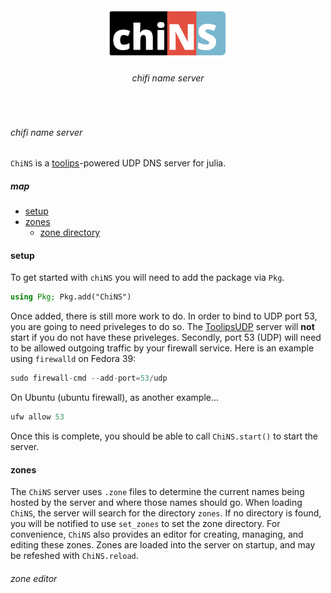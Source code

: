 <div align="center">
<img width="200" src="https://github.com/ChifiSource/image_dump/blob/main/chins/chifiNS.png"><img>
<h6>chifi name server</h6>
</br>
</div>


###### chifi name server
`ChiNS` is a [toolips](https://github.com/ChifiSource/Toolips.jl)-powered UDP DNS server for julia.
##### map
- [setup]()
- [zones]()
  - [zone directory](#zone-directory)

#### setup
To get started with `chiNS` you will need to add the package via `Pkg`.
```julia
using Pkg; Pkg.add("ChiNS")
```
Once added, there is still more work to do. In order to bind to UDP port 53, you are going to need priveleges to do so. The [ToolipsUDP](https://github.com/ChifiSource/ToolipsUDP.jl) server will **not** start if you do not have these priveleges. Secondly, port 53 (UDP) will need to be allowed outgoing traffic by your firewall service. Here is an example using `firewalld` on Fedora 39:
```julia
sudo firewall-cmd --add-port=53/udp
```
On Ubuntu (ubuntu firewall), as another example...
```julia
ufw allow 53
```
Once this is complete, you should be able to call `ChiNS.start()` to start the server.
#### zones
The `ChiNS` server uses `.zone` files to determine the current names being hosted by the server and where those names should go. When loading `ChiNS`, the server will search for the directory `zones`. If no directory is found, you will be notified to use `set_zones` to set the zone directory. For convenience, `ChiNS` also provides an editor for creating, managing, and editing these zones. Zones are loaded into the server on startup, and may be refeshed with `ChiNS.reload`.
###### zone editor
